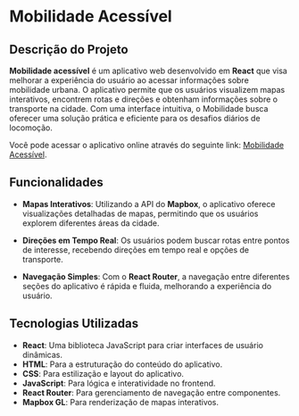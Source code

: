 # Mobilidade Acessível

## Descrição do Projeto

**Mobilidade acessível** é um aplicativo web desenvolvido em **React** que visa melhorar a experiência do usuário ao acessar informações sobre mobilidade urbana. O aplicativo permite que os usuários visualizem mapas interativos, encontrem rotas e direções e obtenham informações sobre o transporte na cidade. Com uma interface intuitiva, o Mobilidade busca oferecer uma solução prática e eficiente para os desafios diários de locomoção.

Você pode acessar o aplicativo online através do seguinte link: [Mobilidade Acessível](https://6701bbe8aa1f288ab766a17f--mobilidadeacessivel.netlify.app/home). 

## Funcionalidades

- **Mapas Interativos**: Utilizando a API do **Mapbox**, o aplicativo oferece visualizações detalhadas de mapas, permitindo que os usuários explorem diferentes áreas da cidade.
  
- **Direções em Tempo Real**: Os usuários podem buscar rotas entre pontos de interesse, recebendo direções em tempo real e opções de transporte.
  
- **Navegação Simples**: Com o **React Router**, a navegação entre diferentes seções do aplicativo é rápida e fluida, melhorando a experiência do usuário.
  

## Tecnologias Utilizadas

- **React**: Uma biblioteca JavaScript para criar interfaces de usuário dinâmicas.
- **HTML**: Para a estruturação do conteúdo do aplicativo.
- **CSS**: Para estilização e layout do aplicativo.
- **JavaScript**: Para lógica e interatividade no frontend.
- **React Router**: Para gerenciamento de navegação entre componentes.
- **Mapbox GL**: Para renderização de mapas interativos.
